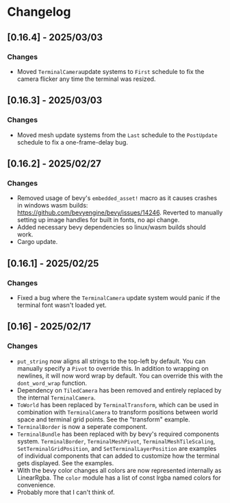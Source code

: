 # Changelog

## [0.16.4] - 2025/03/03

### Changes
- Moved `TerminalCamera`update systems to `First` schedule to fix the camera flicker any time the terminal was resized.

## [0.16.3] - 2025/03/03

### Changes
- Moved mesh update systems from the `Last` schedule to the `PostUpdate` schedule to fix a one-frame-delay bug.

## [0.16.2] - 2025/02/27

### Changes
- Removed usage of bevy's `embedded_asset!` macro as it causes crashes in windows wasm builds: https://github.com/bevyengine/bevy/issues/14246. Reverted to manually setting up image handles for built in fonts, no api change.
- Added necessary bevy dependencies so linux/wasm builds should work.
- Cargo update.

## [0.16.1] - 2025/02/25

### Changes
- Fixed a bug where the `TerminalCamera` update system would panic if the terminal font wasn't loaded yet.

## [0.16] - 2025/02/17

### Changes
- `put_string` now aligns all strings to the top-left by default. You can manually specify a `Pivot` to override this. In addition to wrapping on newlines, it will now word wrap by default. You can override this with the `dont_word_wrap` function.
- Dependency on `TiledCamera` has been removed and entirely replaced by the internal `TerminalCamera`. 
- `ToWorld` has been replaced by `TerminalTransform`, which can be used in combination with `TerminalCamera` to transform positions between world space and terminal grid points. See the "transform" example.
- `TerminalBorder` is now a seperate component.
- `TerminalBundle` has been replaced with by bevy's required components system. `TerminalBorder`, `TerminalMeshPivot`, `TerminalMeshTileScaling`, `SetTerminalGridPosition`, and `SetTerminalLayerPosition` are examples of individual components that can added to customize how the terminal gets displayed. See the examples.
- With the bevy color changes all colors are now represented internally as LinearRgba. The `color` module has a list of const lrgba named colors for convenience.
- Probably more that I can't think of.